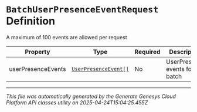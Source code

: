 # `BatchUserPresenceEventRequest` Definition

A maximum of 100 events are allowed per request

| Property | Type | Required | Description |
|----------|------|----------|-------------|
| userPresenceEvents | [`UserPresenceEvent[]`](userpresenceevent-definition.md) | No | UserPresence events for this batch |

---

*This file was automatically generated by the Generate Genesys Cloud Platform API classes utility on 2025-04-24T15:04:25.455Z*